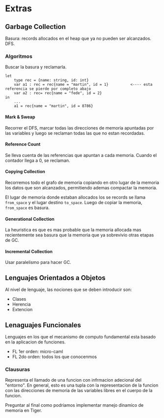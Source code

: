 # Extras

## Garbage Collection

Basura: records allocados en el heap que ya no pueden ser alcanzados. DFS.

### Algoritmos

Buscar la basura y reclamarla.

    let
        type rec = {name: string, id: int}
        var a1 : rec = rec{name = "martin", id = 1}          <---- esta referencia se pierde por completo abajo
        var a2 : rec= rec{name = "fede", id = 2}
    in
        ...
        a1 = rec{name = "martin", id = 8786}

#### Mark & Sweap

Recorrer el DFS, marcar todas las direcciones de memoria apuntadas por las variables y luego se reclaman todas las que no estan recordadas.

#### Reference Count

Se lleva cuenta de las referencias que apuntan a cada memoria. Cuando el contador llega a 0, se reclaman.

#### Copying Collection

Recorremos todo el grafo de memoria copiando en otro lugar de la memoria los datos que son alcanzados, permitiendo ademas compactar la memoria.

El lugar de memoria donde estaban allocados los se records se llama `from_space` y el lugar destino `to_space`. Luego de copiar la memoria, `from_space` es basura.

#### Generational Collection

La heuristica es que es mas probable que la memoria allocada mas recientemente sea basura que la memoria que ya sobrevivio otras etapas de GC.

#### Incremental Collection

Usar paralelismo para hacer GC.

## Lenguajes Orientados a Objetos

Al nivel de lenguaje, las nociones que se deben introducir son:

- Clases
- Herencia
- Extencion


## Lenaguajes Funcionales

Lenguajes en los que el mecanismo de computo fundamental esta basado en la aplicacion de funciones.

- FL 1er orden: micro-caml
- FL 2do orden: todos los que conocenmos

### Clausuras

Representa el llamado de una funcion con infrmacion adecional del "entorno". En general, esto es una tupla con la representacion de la funcion con las direcciones de memoria de las variables libres en el cuerpo de la funcion.



Preguntar al final como podriamos implementar manejo dinamico de memoria en Tiger.